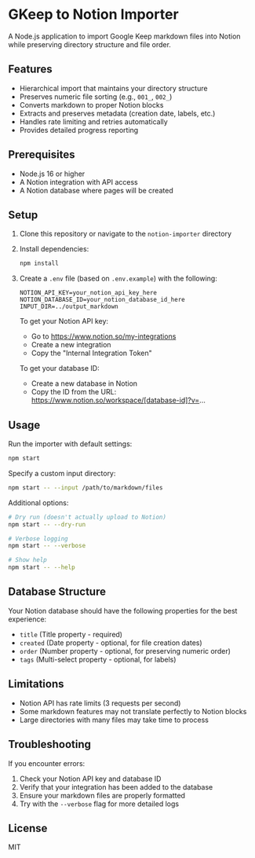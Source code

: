 # GKeep to Notion Importer

A Node.js application to import Google Keep markdown files into Notion while preserving directory structure and file order.

## Features

- Hierarchical import that maintains your directory structure
- Preserves numeric file sorting (e.g., `001_`, `002_`)
- Converts markdown to proper Notion blocks
- Extracts and preserves metadata (creation date, labels, etc.)
- Handles rate limiting and retries automatically
- Provides detailed progress reporting

## Prerequisites

- Node.js 16 or higher
- A Notion integration with API access
- A Notion database where pages will be created

## Setup

1. Clone this repository or navigate to the `notion-importer` directory

2. Install dependencies:
   ```bash
   npm install
   ```

3. Create a `.env` file (based on `.env.example`) with the following:
   ```
   NOTION_API_KEY=your_notion_api_key_here
   NOTION_DATABASE_ID=your_notion_database_id_here
   INPUT_DIR=../output_markdown
   ```

   To get your Notion API key:
   - Go to https://www.notion.so/my-integrations
   - Create a new integration
   - Copy the "Internal Integration Token"

   To get your database ID:
   - Create a new database in Notion
   - Copy the ID from the URL: https://www.notion.so/workspace/[database-id]?v=...

## Usage

Run the importer with default settings:

```bash
npm start
```

Specify a custom input directory:

```bash
npm start -- --input /path/to/markdown/files
```

Additional options:

```bash
# Dry run (doesn't actually upload to Notion)
npm start -- --dry-run

# Verbose logging
npm start -- --verbose

# Show help
npm start -- --help
```

## Database Structure

Your Notion database should have the following properties for the best experience:

- `title` (Title property - required)
- `created` (Date property - optional, for file creation dates)
- `order` (Number property - optional, for preserving numeric order)
- `tags` (Multi-select property - optional, for labels)

## Limitations

- Notion API has rate limits (3 requests per second)
- Some markdown features may not translate perfectly to Notion blocks
- Large directories with many files may take time to process

## Troubleshooting

If you encounter errors:

1. Check your Notion API key and database ID
2. Verify that your integration has been added to the database
3. Ensure your markdown files are properly formatted
4. Try with the `--verbose` flag for more detailed logs

## License

MIT
